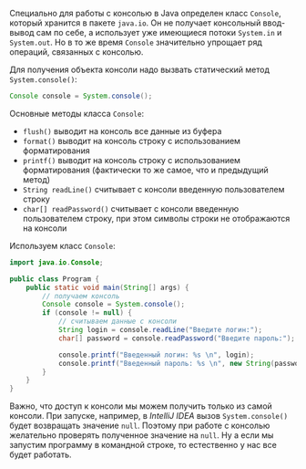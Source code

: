 Специально для работы с консолью в Java определен класс `Console`, который хранится в пакете `java.io`. Он не получает консольный ввод-вывод сам по себе, а использует уже имеющиеся потоки `System.in` и `System.out`. Но в то же время `Console` значительно упрощает ряд операций, связанных с консолью.

Для получения объекта консоли надо вызвать статический метод `System.console()`:
```java
Console console = System.console();
```

Основные методы класса `Console`:
- `flush()` выводит на консоль все данные из буфера
- `format()` выводит на консоль строку с использованием форматирования
- `printf()` выводит на консоль строку с использованием форматирования (фактически то же самое, что и предыдущий метод)
- `String readLine()` считывает с консоли введенную пользователем строку
- `char[] readPassword()` считывает с консоли введенную пользователем строку, при этом символы строки не отображаются на консоли

Используем класс `Console`:
```java
import java.io.Console;

public class Program {
    public static void main(String[] args) {
        // получаем консоль
        Console console = System.console();
        if (console != null) {
            // считываем данные с консоли
            String login = console.readLine("Введите логин:");
            char[] password = console.readPassword("Введите пароль:");

            console.printf("Введенный логин: %s \n", login);
            console.printf("Введенный пароль: %s \n", new String(password));
        }
    }
}
```

Важно, что доступ к консоли мы можем получить только из самой консоли. При запуске, например, в *IntelliJ IDEA* вызов `System.console()` будет возвращать значение `null`. Поэтому при работе с консолью желательно проверять полученное значение на `null`. Ну а если мы запустим программу в командной строке, то естественно у нас все будет работать.